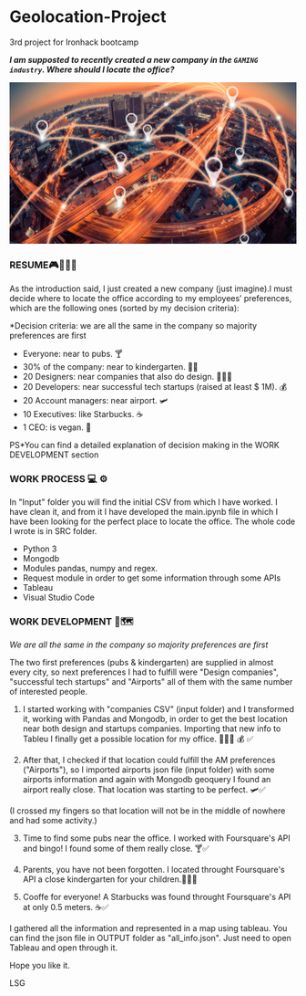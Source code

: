 # Geolocation-Project
3rd project for Ironhack bootcamp


**_I am supposted to recently created a new company in the `GAMING industry`. Where should I locate the office?_**

![alt text](INPUT/imag.jpg)

### RESUME🎮👨🏻‍💻

As the introduction said, I just created a new company (just imagine).I must decide where to locate the office according to my employees’ preferences, which are the following ones (sorted by my decision criteria):

*Decision criteria: we are all the same in the company so majority preferences are first

- Everyone: near to pubs. 🍸
- 30% of the company: near to kindergarten. 👶🏼
- 20 Designers:  near companies that also do design. 👩🏼‍🎨
- 20 Developers: near successful tech startups (raised at least $ 1M). 💰
- 20 Account managers: near airport. 🛩
- 10 Executives: like Starbucks. ☕️
- 1 CEO: is vegan. 🥦

PS*You can find a detailed explanation of decision making in the WORK DEVELOPMENT section

### WORK PROCESS 💻 ⚙️

In "Input" folder you will find the initial CSV from which I have worked.
I have clean it, and from it I have developed the main.ipynb file in which I have been looking for the perfect place to locate the office.
The whole code I wrote is in SRC folder.

  - Python 3 
  - Mongodb
  - Modules pandas, numpy and regex. 
  - Request module in order to get some information through some APIs
  - Tableau
  - Visual Studio Code


### WORK DEVELOPMENT 👾🗺

*We are all the same in the company so majority preferences are first* 

The two first preferences (pubs & kindergarten) are supplied in almost every city, so next preferences I had to fulfill were "Design companies", "successful tech startups" and "Airports" all of them with the same number of interested people.

1) I started working with "companies CSV" (input folder) and I transformed it, working with Pandas and Mongodb, in order to get the best location near both design and startups companies. Importing that new info to Tableu I finally get a possible location for my office. 👩🏼‍🎨 💰 ✅

2) After that, I checked if that location could fulfill the AM preferences ("Airports"), so I imported airports json file (input folder) with some airports information and again with Mongodb geoquery I found an airport really close. That location was starting to be perfect. 🛩✅ 

(I crossed my fingers so that location will not be in the middle of nowhere and had some activity.)

3) Time to find some pubs near the office. I worked with Foursquare's API and bingo! I found some of them really close. 🍸✅

4) Parents, you have not been forgotten. I located throught Foursquare's API a close kindergarten for your children.👶🏼✅

5) Cooffe for everyone! A Starbucks was found throught Foursquare's API at only 0.5 meters. ☕️✅


I gathered all the information and represented in a map using tableau. You can find the json file in OUTPUT folder as "all_info.json". Just need to open Tableau and open through it. 










Hope you like it.

LSG
